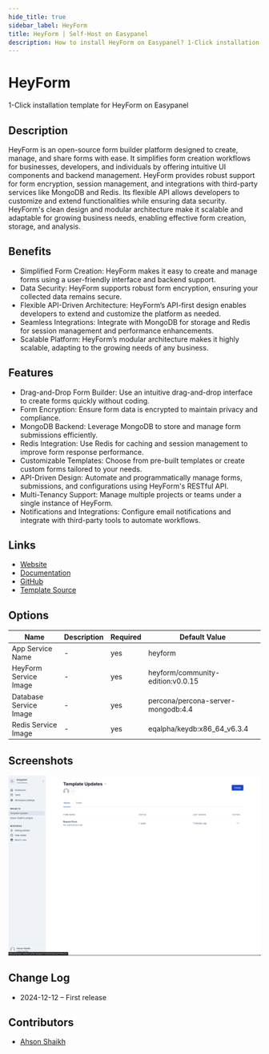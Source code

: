 ```yaml
---
hide_title: true
sidebar_label: HeyForm
title: HeyForm | Self-Host on Easypanel
description: How to install HeyForm on Easypanel? 1-Click installation template for HeyForm on Easypanel
---
```


<!-- generated -->

# HeyForm

1-Click installation template for HeyForm on Easypanel

## Description

HeyForm is an open-source form builder platform designed to create, manage, and share forms with ease. It simplifies form creation workflows for businesses, developers, and individuals by offering intuitive UI components and backend management. HeyForm provides robust support for form encryption, session management, and integrations with third-party services like MongoDB and Redis. Its flexible API allows developers to customize and extend functionalities while ensuring data security. HeyForm&#39;s clean design and modular architecture make it scalable and adaptable for growing business needs, enabling effective form creation, storage, and analysis.

## Benefits

- Simplified Form Creation: HeyForm makes it easy to create and manage forms using a user-friendly interface and backend support.
- Data Security: HeyForm supports robust form encryption, ensuring your collected data remains secure.
- Flexible API-Driven Architecture: HeyForm’s API-first design enables developers to extend and customize the platform as needed.
- Seamless Integrations: Integrate with MongoDB for storage and Redis for session management and performance enhancements.
- Scalable Platform: HeyForm’s modular architecture makes it highly scalable, adapting to the growing needs of any business.

## Features

- Drag-and-Drop Form Builder: Use an intuitive drag-and-drop interface to create forms quickly without coding.
- Form Encryption: Ensure form data is encrypted to maintain privacy and compliance.
- MongoDB Backend: Leverage MongoDB to store and manage form submissions efficiently.
- Redis Integration: Use Redis for caching and session management to improve form response performance.
- Customizable Templates: Choose from pre-built templates or create custom forms tailored to your needs.
- API-Driven Design: Automate and programmatically manage forms, submissions, and configurations using HeyForm's RESTful API.
- Multi-Tenancy Support: Manage multiple projects or teams under a single instance of HeyForm.
- Notifications and Integrations: Configure email notifications and integrate with third-party tools to automate workflows.

## Links

- [Website](https://heyform.net/)
- [Documentation](https://docs.heyform.net)
- [GitHub](https://github.com/heyform/heyform)
- [Template Source](https://github.com/easypanel-io/templates/tree/main/templates/heyform)

## Options

Name | Description | Required | Default Value
-|-|-|-
App Service Name | - | yes | heyform
HeyForm Service Image | - | yes | heyform/community-edition:v0.0.15
Database Service Image | - | yes | percona/percona-server-mongodb:4.4
Redis Service Image | - | yes | eqalpha/keydb:x86_64_v6.3.4

## Screenshots

![HeyForm Screenshot](./assets/screenshot.png)

## Change Log

- 2024-12-12 – First release

## Contributors

- [Ahson Shaikh](https://github.com/Ahson-Shaikh)

